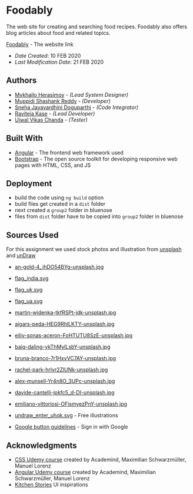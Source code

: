 # Foodably

The web site for creating and searching food recipes. Foodably also offers blog articles about food and related topics.

[Foodably](https://web.cs.dal.ca/~herasimov/csci5709/a2/a2_herasimov_mykhailo/index.html) - The website link

* *Date Created*: 10 FEB 2020
* *Last Modification Date*: 21 FEB 2020

## Authors

* [Mykhailo Herasimov](my590678@dal.ca) - *(Lead System Designer)*
* [Muppidi Shashank Reddy](sh375383@dal.ca) - *(Developer)*
* [Sneha Jayavardhini Doguparthi](sn536318@dal.ca) - *(Code Integrator)*
* [Raviteja Kase](rv270985@dal.ca) - *(Lead Developer)*
* [Ujwal Vikas Chanda](uj225642@dal.ca) - *(Tester)*

## Built With

<!--- Provide a list of the frameworks used to build this application, your list should include the name of the framework used, the url where the framework is available for download and what the framework was used for, see the example below --->

* [Angular](https://angular.io/start) - The frontend web framework used
* [Bootstrap](https://getbootstrap.com/) - The open source toolkit for developing responsive web pages with HTML, CSS, and JS

## Deployment

* build the code using ```ng build``` option
* build files get created in a ```dist``` folder
* next created a ```group2``` folder in bluenose
* files from ```dist``` folder have to be copied into ```group2``` folder in bluenose

## Sources Used

For this assignment we used stock photos and illustration from [unsplash](https://unsplash.com) and [unDraw](https://undraw.co/search)

* [an-gold-4_jhDO54BYg-unsplash.jpg](https://unsplash.com/photos/4_jhDO54BYg)
* [flag_india.svg](https://en.wikipedia.org/wiki/File:Flag_of_India.svg)
* [flag_uk.svg](https://en.wikipedia.org/wiki/File:Flag_of_the_United_Kingdom.svg)
* [flag_ua.svg](https://commons.wikimedia.org/wiki/File:Flag_of_Ukraine.svg)
* [martin-widenka-tkfRSPt-jdk-unsplash.jpg](hhttps://unsplash.com/photos/tkfRSPt-jdk)
* [aigars-peda-HEG9RhlLKTY-unsplash.jpg](https://unsplash.com/photos/HEG9RhlLKTY)
* [eiliv-sonas-aceron-FoHTUTU8SzE-unsplash.jpg](https://unsplash.com/photos/FoHTUTU8SzE)
* [baiq-daling-ykThMylLsbY-unsplash.jpg](https://unsplash.com/photos/ykThMylLsbY)
* [bruna-branco-7r1HxvVC7AY-unsplash.jpg](https://unsplash.com/photos/7r1HxvVC7AY)
* [rachel-park-hrlvr2ZlUNk-unsplash.jpg](https://unsplash.com/photos/hrlvr2ZlUNk)
* [alex-munsell-Yr4n8O_3UPc-unsplash.jpg](https://unsplash.com/photos/Yr4n8O_3UPc)
* [davide-cantelli-jpkfc5_d-DI-unsplash.jpg](https://unsplash.com/photos/jpkfc5_d-DI)
* [emiliano-vittoriosi-OFismyezPnY-unsplash.jpg](https://unsplash.com/photos/OFismyezPnY)

* [undraw_enter_uhqk.svg](https://undraw.co/) - Free illustrations
* [Google button guidelines](https://developers.google.com/identity/branding-guidelines) - Sign in with Google

## Acknowledgments

* [CSS Udemy course](https://www.udemy.com/course/css-the-complete-guide-incl-flexbox-grid-sass/) created by Academind, Maximilian Schwarzmüller, Manuel Lorenz
* [Angular Udemy course](https://www.udemy.com/course/the-complete-guide-to-angular-2/) created by Academind, Maximilian Schwarzmüller, Manuel Lorenz 
* [Kitchen Stories](https://www.kitchenstories.com/en) UI inspirations
